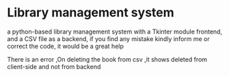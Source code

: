 # Library management system
a python-based library management system with a Tkinter module  frontend, and a CSV file as a backend,
if you find any mistake kindly inform me or correct the code, it would be a great help

There is an error ,On deleting the book from csv ,it shows deleted from client-side and not from backend
